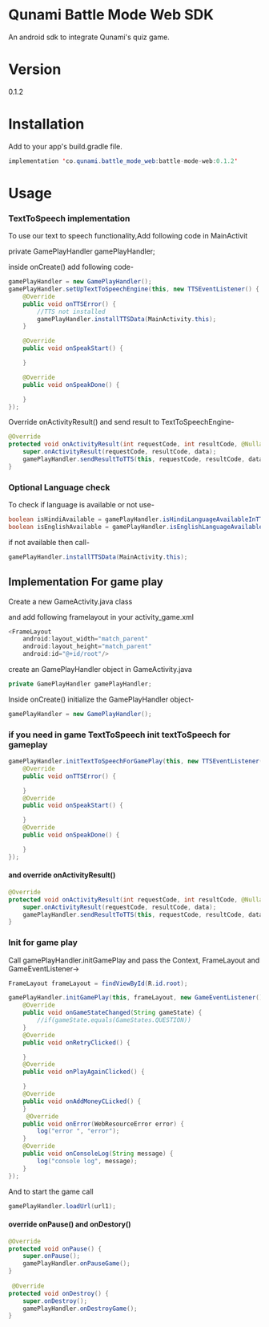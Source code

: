 # Qunami Battle Mode Web SDK
An android sdk to integrate Qunami's quiz game.

# Version

0.1.2

# Installation
Add to your app's build.gradle file.
````java
implementation 'co.qunami.battle_mode_web:battle-mode-web:0.1.2'
````

# Usage

### TextToSpeech implementation
To use our text to speech functionality,Add following code in MainActivit

private GamePlayHandler gamePlayHandler;

inside onCreate() add following code-
````java
gamePlayHandler = new GamePlayHandler();
gamePlayHandler.setUpTextToSpeechEngine(this, new TTSEventListener() {
    @Override
    public void onTTSError() {
        //TTS not installed
        gamePlayHandler.installTTSData(MainActivity.this);
    }

    @Override
    public void onSpeakStart() {

    }

    @Override
    public void onSpeakDone() {

    }
});
````
Override onActivityResult() and send result to TextToSpeechEngine-
````java
@Override
protected void onActivityResult(int requestCode, int resultCode, @Nullable Intent data) {
    super.onActivityResult(requestCode, resultCode, data);
    gamePlayHandler.sendResultToTTS(this, requestCode, resultCode, data);
}
````

### Optional Language check
To check if language is available or not use-
````java
boolean isHindiAvailable = gamePlayHandler.isHindiLanguageAvailableInTTS();
boolean isEnglishAvailable = gamePlayHandler.isEnglishLanguageAvailableInTTS();
````

if not available then call-
````java
gamePlayHandler.installTTSData(MainActivity.this);
````
## Implementation For game play
Create a new GameActivity.java class

and add following framelayout in your activity_game.xml
````java
<FrameLayout
    android:layout_width="match_parent"
    android:layout_height="match_parent"
    android:id="@+id/root"/>
````
create an GamePlayHandler object in GameActivity.java
```java
private GamePlayHandler gamePlayHandler;
````
Inside onCreate() initialize the GamePlayHandler object-
````java
gamePlayHandler = new GamePlayHandler();
````

### if you need in game TextToSpeech init textToSpeech for gameplay
````java
gamePlayHandler.initTextToSpeechForGamePlay(this, new TTSEventListener() {
    @Override
    public void onTTSError() {

    }
    @Override
    public void onSpeakStart() {

    }
    @Override
    public void onSpeakDone() {

    }
});
````
#### and override onActivityResult()
````java
@Override
protected void onActivityResult(int requestCode, int resultCode, @Nullable Intent data) {
    super.onActivityResult(requestCode, resultCode, data);
    gamePlayHandler.sendResultToTTS(this, requestCode, resultCode, data);
}
````

### Init for game play
Call gamePlayHandler.initGamePlay and pass the Context, FrameLayout and GameEventListener->
````java
FrameLayout frameLayout = findViewById(R.id.root);

gamePlayHandler.initGamePlay(this, frameLayout, new GameEventListener() {
    @Override
    public void onGameStateChanged(String gameState) {
        //if(gameState.equals(GameStates.QUESTION))
    }
    @Override
    public void onRetryClicked() {

    }
    @Override
    public void onPlayAgainClicked() {

    }
    @Override
    public void onAddMoneyCLicked() {
    }
     @Override
    public void onError(WebResourceError error) {
        log("error ", "error");
    }
    @Override
    public void onConsoleLog(String message) {
        log("console log", message);
    }
});
````
And to start the game call
````java
gamePlayHandler.loadUrl(url1);
````
#### override onPause() and onDestory()

````java
@Override
protected void onPause() {
    super.onPause();
    gamePlayHandler.onPauseGame();
}
    
 @Override
protected void onDestroy() {
    super.onDestroy();
    gamePlayHandler.onDestroyGame();
}
````
